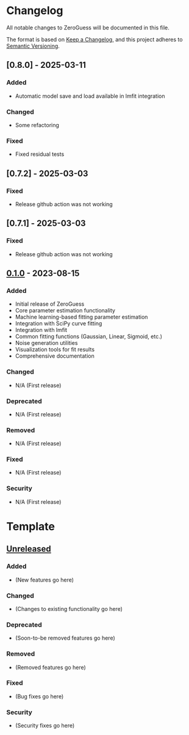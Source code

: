 # Changelog

All notable changes to ZeroGuess will be documented in this file.

The format is based on [Keep a Changelog](https://keepachangelog.com/en/1.0.0/),
and this project adheres to [Semantic Versioning](https://semver.org/spec/v2.0.0.html).

## [0.8.0] - 2025-03-11

### Added
- Automatic model save and load available in lmfit integration

### Changed
- Some refactoring

### Fixed
- Fixed residual tests


## [0.7.2] - 2025-03-03

### Fixed
- Release github action was not working

## [0.7.1] - 2025-03-03

### Fixed
- Release github action was not working

## [0.1.0] - 2023-08-15

### Added
- Initial release of ZeroGuess
- Core parameter estimation functionality
- Machine learning-based fitting parameter estimation
- Integration with SciPy curve fitting
- Integration with lmfit
- Common fitting functions (Gaussian, Linear, Sigmoid, etc.)
- Noise generation utilities
- Visualization tools for fit results
- Comprehensive documentation

### Changed
- N/A (First release)

### Deprecated
- N/A (First release)

### Removed
- N/A (First release)

### Fixed
- N/A (First release)

### Security
- N/A (First release)

[Unreleased]: https://github.com/deniz195/zeroguess/compare/v0.1.0...HEAD
[0.1.0]: https://github.com/deniz195/zeroguess/releases/tag/v0.1.0


# Template

## [Unreleased]

### Added
- (New features go here)

### Changed
- (Changes to existing functionality go here)

### Deprecated
- (Soon-to-be removed features go here)

### Removed
- (Removed features go here)

### Fixed
- (Bug fixes go here)

### Security
- (Security fixes go here)